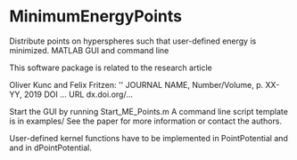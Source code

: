 # MinimumEnergyPoints
Distribute points on hyperspheres such that user-defined energy is minimized. MATLAB GUI and command line

This software package is related to the research article

Oliver Kunc and Felix Fritzen: ''
JOURNAL NAME, Number/Volume, p. XX-YY, 2019
DOI   ...
URL   dx.doi.org/...

Start the GUI by running Start_ME_Points.m
A command line script template is in examples/
See the paper for more information or contact the authors.

User-defined kernel functions have to be implemented in PointPotential and
and in dPointPotential.
